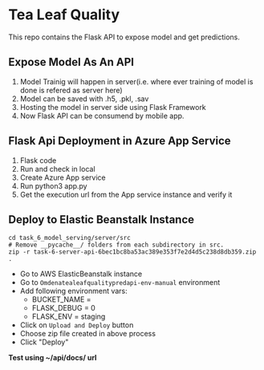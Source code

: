 # Tea Leaf Quality

This repo contains the Flask API to expose model and get predictions.

## Expose Model As An API

1. Model Trainig will happen in server(i.e. where ever training of model is done is refered as server here)
2. Model can be saved with .h5, .pkl, .sav
3. Hosting the model in server side using Flask Framework
4. Now Flask API can be consumend by mobile app.

## Flask Api Deployment in Azure App Service

1. Flask code
1. Run and check in local
1. Create Azure App service
1. Run python3 app.py
1. Get the execution url from the App service instance and verify it

## Deploy to Elastic Beanstalk Instance

```shell
cd task_6_model_serving/server/src
# Remove __pycache__/ folders from each subdirectory in src.
zip -r task-6-server-api-6bec1bc8ba53ac389e353f7e2d4d5c238d8db359.zip .
```

- Go to AWS ElasticBeanstalk instance
- Go to `Omdenatealeafqualitypredapi-env-manual` environment
- Add following environment vars:
  - BUCKET_NAME = <S3 bucket name>
  - FLASK_DEBUG = 0
  - FLASK_ENV = staging
- Click on `Upload and Deploy` button
- Choose zip file created in above process
- Click "Deploy"

**Test using ~/api/docs/ url**
